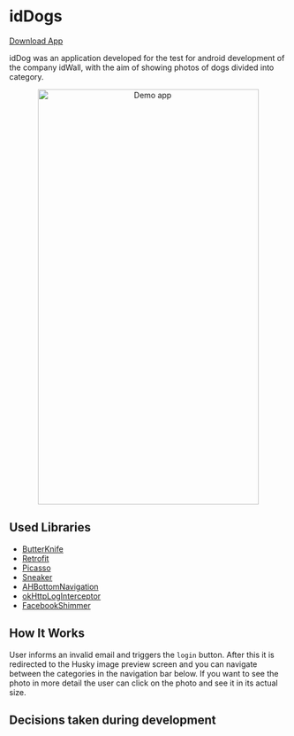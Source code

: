 # idDogs

[Download App](https://goo.gl/LZY98q)

idDog was an application developed for the test for android development of the company idWall, with the aim of showing photos of dogs divided into category.

<p align="center">
  <img src="http://i.imgur.com/Y70t6OM.gif" alt="Demo app"
       width="400" height="750">
</p>


## Used Libraries
* [ButterKnife](https://github.com/JakeWharton/butterknife)
* [Retrofit](https://github.com/square/retrofit)
* [Picasso](https://github.com/square/picasso)
* [Sneaker](https://github.com/Hamadakram/Sneaker)
* [AHBottomNavigation](https://github.com/aurelhubert/ahbottomnavigation)
* [okHttpLogInterceptor](https://github.com/square/okhttp/tree/master/okhttp-logging-interceptor)
* [FacebookShimmer](https://github.com/facebook/Shimmer)


## How It Works

User informs an invalid email and triggers the `login` button. After this it is redirected to the Husky image preview screen and you can navigate between the categories in the navigation bar below. If you want to see the photo in more detail the user can click on the photo and see it in its actual size.


## Decisions taken during development



